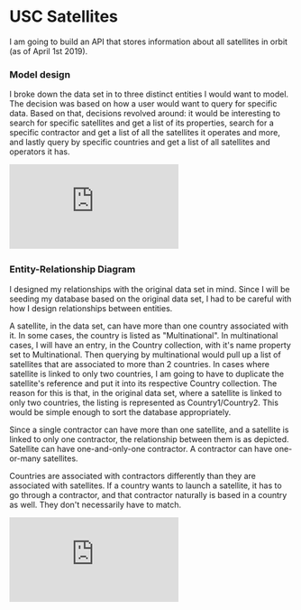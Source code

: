 # USC Satellites

I am going to build an API that stores information about all satellites in orbit (as of April 1st 2019). 

### Model design

I broke down the data set in to three distinct entities I would want to model. The decision was based on how a user would want to query for specific data. Based on that, decisions revolved around: it would be interesting to search for specific satellites and get a list of its properties, search for a specific contractor and get a list of all the satellites it operates and more, and lastly query by specific countries and get a list of all satellites and operators it has.

![model diagram](https://github.com/ismailshak/USC-Satellites-API/blob/master/planning/models.pdf "Model Diagram")

### Entity-Relationship Diagram

I designed my relationships with the original data set in mind. Since I will be seeding my database based on the original data set, I had to be careful with how I design relationships between entities.

A satellite, in the data set, can have more than one country associated with it. In some cases, the country is listed as "Multinational". In multinational cases, I will have an entry, in the Country collection, with it's name property set to Multinational. Then querying by multinational would pull up a list of satellites that are associated to more than 2 countries. In cases where satellite is linked to only two countries, I am going to have to duplicate the satellite's reference and put it into its respective Country collection. The reason for this is that, in the original data set, where a satellite is linked to only two countries, the listing is represented as Country1/Country2. This would be simple enough to sort the database appropriately.

Since a single contractor can have more than one satellite, and a satellite is linked to only one contractor, the relationship between them is as depicted. Satellite can have one-and-only-one contractor. A contractor can have one-or-many satellites.

Countries are associated with contractors differently than they are associated with satellites. If a country wants to launch a satellite, it has to go through a contractor, and that contractor naturally is based in a country as well. They don't necessarily have to match.

![ERD diagram](https://github.com/ismailshak/USC-Satellites-API/blob/master/planning/ERD.pdf "ERD Diagram")